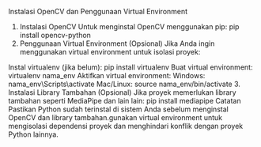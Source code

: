 Instalasi OpenCV dan Penggunaan Virtual Environment
1. Instalasi OpenCV
Untuk menginstal OpenCV menggunakan pip:
pip install opencv-python
2. Penggunaan Virtual Environment (Opsional)
Jika Anda ingin menggunakan virtual environment untuk isolasi proyek:

Instal virtualenv (jika belum):
pip install virtualenv
Buat virtual environment:
virtualenv nama_env
Aktifkan virtual environment:
Windows:
nama_env\Scripts\activate
Mac/Linux:
source nama_env/bin/activate
3. Instalasi Library Tambahan (Opsional)
Jika proyek memerlukan library tambahan seperti MediaPipe dan lain lain:
pip install mediapipe
Catatan
Pastikan Python sudah terinstal di sistem Anda sebelum menginstal OpenCV dan library tambahan.gunakan virtual environment untuk mengisolasi dependensi proyek dan menghindari konflik dengan proyek Python lainnya.



